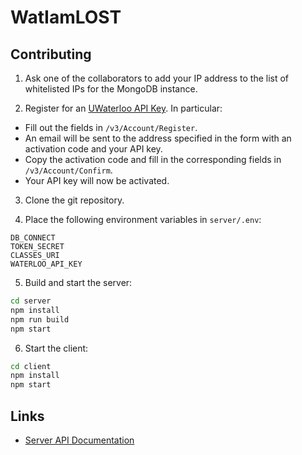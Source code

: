 # WatIamLOST

## Contributing

1. Ask one of the collaborators to add your IP address to the list of whitelisted IPs for the MongoDB instance.

2. Register for an [UWaterloo API Key](https://openapi.data.uwaterloo.ca/api-docs/index.html). In particular:
  - Fill out the fields in `/v3/Account/Register`.
  - An email will be sent to the address specified in the form with an activation code and your API key.
  - Copy the activation code and fill in the corresponding fields in `/v3/Account/Confirm`.
  - Your API key will now be activated.

3. Clone the git repository.

4. Place the following environment variables in `server/.env`:
```
DB_CONNECT
TOKEN_SECRET
CLASSES_URI
WATERLOO_API_KEY
```

5. Build and start the server:
```bash
cd server
npm install
npm run build
npm start
```

6. Start the client:
```bash
cd client
npm install
npm start
```

## Links
- [Server API Documentation](server/README.md)
